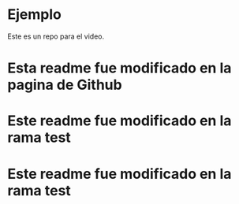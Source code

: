 # Ejemplo
Este es un repo para el video.
# Esta readme fue modificado en la pagina de Github
# Este readme fue modificado en la rama test
# Este readme fue modificado en la rama test